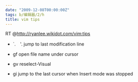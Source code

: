 ```yaml
---
date: "2009-12-08T00:00:00Z"
tags: b/编辑器/2/h
title: vim tips
---
```


RT @<http://ryanlee.wikidot.com/vim:tips>

* \`.　'.
  jump to last modification line

* gf
  open file name under cursor
  
* gv
  reselect-Visual
  
* gi
  jump to the last cursor when Insert mode was stopped
